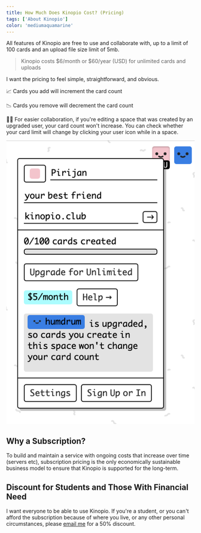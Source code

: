 ```yaml
---
title: How Much Does Kinopio Cost? (Pricing)
tags: ['About Kinopio']
color: 'mediumaquamarine'
---
```


All features of Kinopio are free to use and collaborate with, up to a limit of 100 cards and an upload file size limit of 5mb.

> Kinopio costs $6/month or $60/year (USD) for unlimited cards and uploads

I want the pricing to feel simple, straightforward, and obvious.

📈 Cards you add will increment the card count

📉 Cards you remove will decrement the card count

👯‍♀️ For easier collaboration, if you're editing a space that was created by an upgraded user, your card count won't increase. You can check whether your card limit will change by clicking your user icon while in a space.

<img src="/assets/posts/card-count-exempted.png" class="narrow" />

## Why a Subscription?

To build and maintain a service with ongoing costs that increase over time (servers etc), subscription pricing is the only economically sustainable business model to ensure that Kinopio is supported for the long-term.

## Discount for Students and Those With Financial Need

I want everyone to be able to use Kinopio. If you're a student, or you can't afford the subscription because of where you live, or any other personal circumstances, please [email me](mailto:hi@kinopio.club) for a 50% discount.